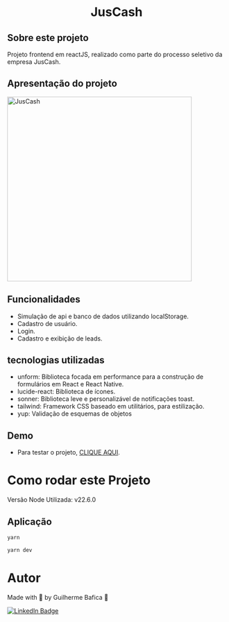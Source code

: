 <h1 align="center">JusCash</h1>

## Sobre este projeto

Projeto frontend em reactJS, realizado como parte do processo seletivo da empresa JusCash.

## Apresentação do projeto

<img
  alt="JusCash"
  title="JusCash' presentation gif"
  src="./src/assets/presentationGif.gif"
  height="425"
/>

## Funcionalidades

- Simulação de api e banco de dados utilizando localStorage.
- Cadastro de usuário.
- Login.
- Cadastro e exibição de leads.

## tecnologias utilizadas

- unform: Biblioteca focada em performance para a construção de formulários em React e React Native.
- lucide-react: Biblioteca de ícones.
- sonner: Biblioteca leve e personalizável de notificações toast.
- tailwind: Framework CSS baseado em utilitários, para estilização.
- yup: Validação de esquemas de objetos

## Demo

- Para testar o projeto, [CLIQUE AQUI](https://juscash-bay.vercel.app/).

# Como rodar este Projeto

Versão Node Utilizada: v22.6.0

## Aplicação

```bash
yarn
```

```bash
yarn dev
```

# Autor

Made with 💚 by Guilherme Bafica 👋

[![LinkedIn Badge](https://img.shields.io/badge/-GuilhermeBafica-blue?style=flat-square&logo=Linkedin&logoColor=white&link=https://www.linkedin.com/in/guilhermebafica/)](https://www.linkedin.com/in/guilhermebafica/)
